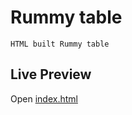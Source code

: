 # Rummy table
```
HTML built Rummy table
```

## Live Preview
Open [index.html](https://crsnrazvan84.github.io/Rummy/index.html)